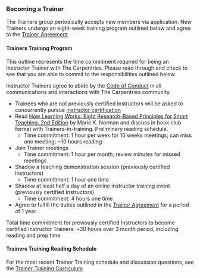### Becoming a Trainer
The Trainers group periodically accepts new members via application. New Trainers undergo an eight-week training program outlined below and agree to the [Trainer Agreement](duties_agreement.md).

#### Trainers Training Program

This outline represents the time commitment required for being an Instructor Trainer with The Carpentries. Please read through and check to see that you are able to commit to the responsibilities outlined below.

Instructor Trainers agree to abide by the [Code of Conduct](http://www.datacarpentry.org/code-of-conduct/) in all communications and interactions with The Carpentries community.

* Trainees who are not previously certified Instructors will be asked to concurrently pursue [Instructor certification](https://carpentries.org/become-instructor/)
* Read [How Learning Works: Eight Research-Based Principles for Smart Teaching, 2nd Edition](https://www.wiley.com/en-us/How+Learning+Works%3A+Eight+Research-Based+Principles+for+Smart+Teaching%2C+2nd+Edition-p-9781119861690) by Marie K. Norman and discuss in book club format with Trainers-in-training. Preliminary reading schedule.
  * Time commitment: 1 hour per week for 10 weeks meetings; can miss one meeting; ~10 hours reading
* Join Trainer meetings 
  * Time commitment: 1 hour per month; review minutes for missed meetings
* Shadow a teaching demonstration session (previously certified Instructors)
  * Time commitment: 1 hour one time
* Shadow at least half a day of an online instructor training event (previously certified Instructors) 
  * Time commitment: 4 hours one time
* Agree to fulfill the duties outlined in the [Trainer Agreement](duties_agreement.md) for a period of 1 year. 

Total time commitment for previously certified Instructors to become certified Instructor Trainers: 
~30 hours over 3 month period, including reading and prep time 

#### Trainers Training Reading Schedule

For the most recent Trainer Training schedule and discussion questions, see the [Trainer Training Curriculum](https://carpentries.github.io/trainer-training/)


